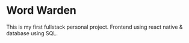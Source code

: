# Word Warden  
This is my first fullstack personal project. Frontend using react native & database using SQL.
